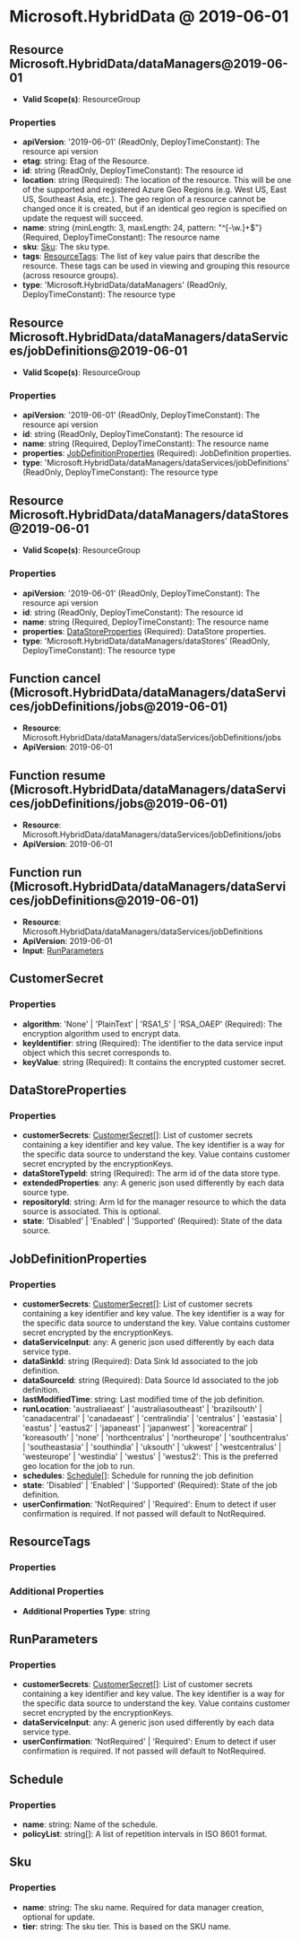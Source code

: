 # Microsoft.HybridData @ 2019-06-01

## Resource Microsoft.HybridData/dataManagers@2019-06-01
* **Valid Scope(s)**: ResourceGroup
### Properties
* **apiVersion**: '2019-06-01' (ReadOnly, DeployTimeConstant): The resource api version
* **etag**: string: Etag of the Resource.
* **id**: string (ReadOnly, DeployTimeConstant): The resource id
* **location**: string (Required): The location of the resource. This will be one of the supported and registered Azure Geo Regions (e.g. West US, East
US, Southeast Asia, etc.). The geo region of a resource cannot be changed once it is created, but if an identical geo
region is specified on update the request will succeed.
* **name**: string {minLength: 3, maxLength: 24, pattern: "^[-\w\.]+$"} (Required, DeployTimeConstant): The resource name
* **sku**: [Sku](#sku): The sku type.
* **tags**: [ResourceTags](#resourcetags): The list of key value pairs that describe the resource. These tags can be used in viewing and grouping this resource
(across resource groups).
* **type**: 'Microsoft.HybridData/dataManagers' (ReadOnly, DeployTimeConstant): The resource type

## Resource Microsoft.HybridData/dataManagers/dataServices/jobDefinitions@2019-06-01
* **Valid Scope(s)**: ResourceGroup
### Properties
* **apiVersion**: '2019-06-01' (ReadOnly, DeployTimeConstant): The resource api version
* **id**: string (ReadOnly, DeployTimeConstant): The resource id
* **name**: string (Required, DeployTimeConstant): The resource name
* **properties**: [JobDefinitionProperties](#jobdefinitionproperties) (Required): JobDefinition properties.
* **type**: 'Microsoft.HybridData/dataManagers/dataServices/jobDefinitions' (ReadOnly, DeployTimeConstant): The resource type

## Resource Microsoft.HybridData/dataManagers/dataStores@2019-06-01
* **Valid Scope(s)**: ResourceGroup
### Properties
* **apiVersion**: '2019-06-01' (ReadOnly, DeployTimeConstant): The resource api version
* **id**: string (ReadOnly, DeployTimeConstant): The resource id
* **name**: string (Required, DeployTimeConstant): The resource name
* **properties**: [DataStoreProperties](#datastoreproperties) (Required): DataStore properties.
* **type**: 'Microsoft.HybridData/dataManagers/dataStores' (ReadOnly, DeployTimeConstant): The resource type

## Function cancel (Microsoft.HybridData/dataManagers/dataServices/jobDefinitions/jobs@2019-06-01)
* **Resource**: Microsoft.HybridData/dataManagers/dataServices/jobDefinitions/jobs
* **ApiVersion**: 2019-06-01

## Function resume (Microsoft.HybridData/dataManagers/dataServices/jobDefinitions/jobs@2019-06-01)
* **Resource**: Microsoft.HybridData/dataManagers/dataServices/jobDefinitions/jobs
* **ApiVersion**: 2019-06-01

## Function run (Microsoft.HybridData/dataManagers/dataServices/jobDefinitions@2019-06-01)
* **Resource**: Microsoft.HybridData/dataManagers/dataServices/jobDefinitions
* **ApiVersion**: 2019-06-01
* **Input**: [RunParameters](#runparameters)

## CustomerSecret
### Properties
* **algorithm**: 'None' | 'PlainText' | 'RSA1_5' | 'RSA_OAEP' (Required): The encryption algorithm used to encrypt data.
* **keyIdentifier**: string (Required): The identifier to the data service input object which this secret corresponds to.
* **keyValue**: string (Required): It contains the encrypted customer secret.

## DataStoreProperties
### Properties
* **customerSecrets**: [CustomerSecret](#customersecret)[]: List of customer secrets containing a key identifier and key value. The key identifier is a way for the specific data source to understand the key. Value contains customer secret encrypted by the encryptionKeys.
* **dataStoreTypeId**: string (Required): The arm id of the data store type.
* **extendedProperties**: any: A generic json used differently by each data source type.
* **repositoryId**: string: Arm Id for the manager resource to which the data source is associated. This is optional.
* **state**: 'Disabled' | 'Enabled' | 'Supported' (Required): State of the data source.

## JobDefinitionProperties
### Properties
* **customerSecrets**: [CustomerSecret](#customersecret)[]: List of customer secrets containing a key identifier and key value. The key identifier is a way for the specific data source to understand the key. Value contains customer secret encrypted by the encryptionKeys.
* **dataServiceInput**: any: A generic json used differently by each data service type.
* **dataSinkId**: string (Required): Data Sink Id associated to the job definition.
* **dataSourceId**: string (Required): Data Source Id associated to the job definition.
* **lastModifiedTime**: string: Last modified time of the job definition.
* **runLocation**: 'australiaeast' | 'australiasoutheast' | 'brazilsouth' | 'canadacentral' | 'canadaeast' | 'centralindia' | 'centralus' | 'eastasia' | 'eastus' | 'eastus2' | 'japaneast' | 'japanwest' | 'koreacentral' | 'koreasouth' | 'none' | 'northcentralus' | 'northeurope' | 'southcentralus' | 'southeastasia' | 'southindia' | 'uksouth' | 'ukwest' | 'westcentralus' | 'westeurope' | 'westindia' | 'westus' | 'westus2': This is the preferred geo location for the job to run.
* **schedules**: [Schedule](#schedule)[]: Schedule for running the job definition
* **state**: 'Disabled' | 'Enabled' | 'Supported' (Required): State of the job definition.
* **userConfirmation**: 'NotRequired' | 'Required': Enum to detect if user confirmation is required. If not passed will default to NotRequired.

## ResourceTags
### Properties
### Additional Properties
* **Additional Properties Type**: string

## RunParameters
### Properties
* **customerSecrets**: [CustomerSecret](#customersecret)[]: List of customer secrets containing a key identifier and key value. The key identifier is a way for the specific data source to understand the key. Value contains customer secret encrypted by the encryptionKeys.
* **dataServiceInput**: any: A generic json used differently by each data service type.
* **userConfirmation**: 'NotRequired' | 'Required': Enum to detect if user confirmation is required. If not passed will default to NotRequired.

## Schedule
### Properties
* **name**: string: Name of the schedule.
* **policyList**: string[]: A list of repetition intervals in ISO 8601 format.

## Sku
### Properties
* **name**: string: The sku name. Required for data manager creation, optional for update.
* **tier**: string: The sku tier. This is based on the SKU name.

